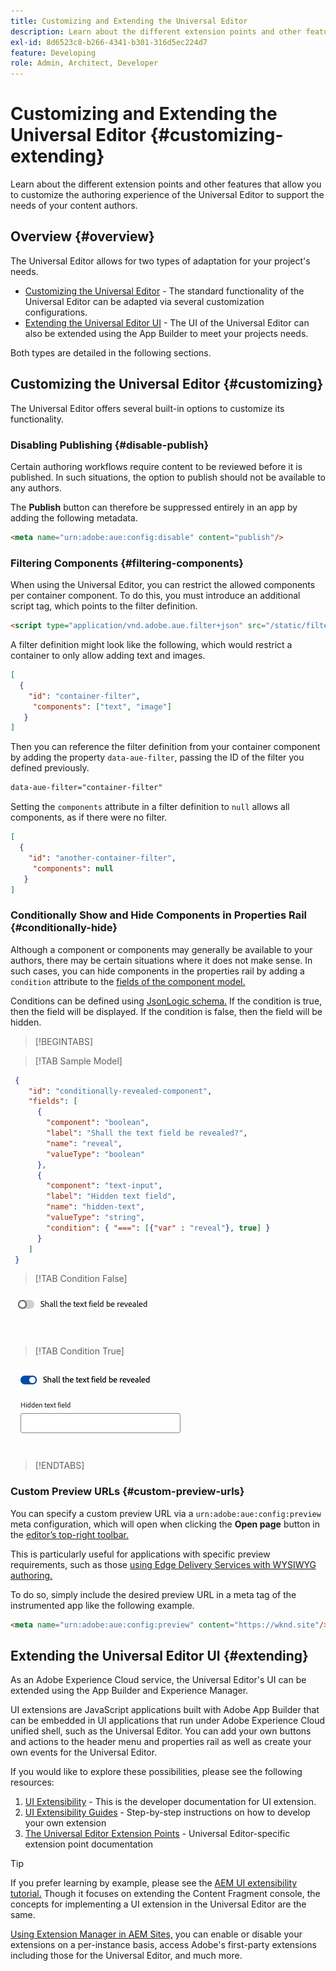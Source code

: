 ```yaml
---
title: Customizing and Extending the Universal Editor
description: Learn about the different extension points and other features that allow you to customize the UI of the Universal Editor to support the needs of your content authors.
exl-id: 8d6523c8-b266-4341-b301-316d5ec224d7
feature: Developing
role: Admin, Architect, Developer
---
```


# Customizing and Extending the Universal Editor {#customizing-extending}

Learn about the different extension points and other features that allow you to customize the authoring experience of the Universal Editor to support the needs of your content authors.

## Overview {#overview}

The Universal Editor allows for two types of adaptation for your project's needs.

* [Customizing the Universal Editor](#customizing) - The standard functionality of the Universal Editor can be adapted via several customization configurations.
* [Extending the Universal Editor UI](#extending) - The UI of the Universal Editor can also be extended using the App Builder to meet your projects needs.

Both types are detailed in the following sections.

## Customizing the Universal Editor {#customizing}

The Universal Editor offers several built-in options to customize its functionality.

### Disabling Publishing {#disable-publish}

Certain authoring workflows require content to be reviewed before it is published. In such situations, the option to publish should not be available to any authors.

The **Publish** button can therefore be suppressed entirely in an app by adding the following metadata.

```html
<meta name="urn:adobe:aue:config:disable" content="publish"/>
```

### Filtering Components {#filtering-components}

When using the Universal Editor, you can restrict the allowed components per container component. To do this, you must introduce an additional script tag, which points to the filter definition.

```html
<script type="application/vnd.adobe.aue.filter+json" src="/static/filter-definition.json"></script>
```

A filter definition might look like the following, which would restrict a container to only allow adding text and images.

```json
[
  {
    "id": "container-filter",
     "components": ["text", "image"]
   }
]
```

Then you can reference the filter definition from your container component by adding the property `data-aue-filter`, passing the ID of the filter you defined previously.

```html
data-aue-filter="container-filter"
```

Setting the `components` attribute in a filter definition to `null` allows all components, as if there were no filter.

```json
[
  {
    "id": "another-container-filter",
     "components": null
   }
]
```

### Conditionally Show and Hide Components in Properties Rail {#conditionally-hide}

Although a component or components may generally be available to your authors, there may be certain situations where it does not make sense. In such cases, you can hide components in the properties rail by adding a `condition` attribute to the [fields of the component model.](/help/implementing/universal-editor/field-types.md#fields)

Conditions can be defined using [JsonLogic schema.](https://jsonlogic.com/) If the condition is true, then the field will be displayed. If the condition is false, then the field will be hidden.

>[!BEGINTABS]

>[!TAB Sample Model]

```json
 {
    "id": "conditionally-revealed-component",
    "fields": [
      {
        "component": "boolean",
        "label": "Shall the text field be revealed?",
        "name": "reveal",
        "valueType": "boolean"
      },
      {
        "component": "text-input",
        "label": "Hidden text field",
        "name": "hidden-text",
        "valueType": "string",
        "condition": { "===": [{"var" : "reveal"}, true] }
      }
    ]
 }
```

>[!TAB Condition False]

![Hidden text field](assets/hidden.png)

>[!TAB Condition True]

![Shown text field](assets/shown.png)

>[!ENDTABS]

### Custom Preview URLs {#custom-preview-urls}

You can specify a custom preview URL via a `urn:adobe:aue:config:preview` meta configuration, which will open when clicking the **Open page** button in the [editor’s top-right toolbar.](/help/sites-cloud/authoring/universal-editor/navigation.md#universal-editor-toolbar)

This is particularly useful for applications with specific preview requirements, such as those [using Edge Delivery Services with WYSIWYG authoring.](/help/edge/wysiwyg-authoring/authoring.md)

To do so, simply include the desired preview URL in a meta tag of the instrumented app like the following example.

```html
<meta name="urn:adobe:aue:config:preview" content="https://wknd.site"/>
```

## Extending the Universal Editor UI {#extending}

As an Adobe Experience Cloud service, the Universal Editor's UI can be extended using the App Builder and Experience Manager.

UI extensions are JavaScript applications built with Adobe App Builder that can be embedded in UI applications that run under Adobe Experience Cloud unified shell, such as the Universal Editor. You can add your own buttons and actions to the header menu and properties rail as well as create your own events for the Universal Editor.

If you would like to explore these possibilities, please see the following resources:

1. [UI Extensibility](https://developer.adobe.com/uix/docs/) - This is the developer documentation for UI extension.
1. [UI Extensibility Guides](https://developer.adobe.com/uix/docs/guides/) - Step-by-step instructions on how to develop your own extension
1. [The Universal Editor Extension Points](https://developer.adobe.com/uix/docs/services/aem-universal-editor/) - Universal Editor-specific extension point documentation

>[!TIP]
>
>If you prefer learning by example, please see the [AEM UI extensibility tutorial.](https://experienceleague.adobe.com/en/docs/experience-manager-learn/cloud-service/developing/extensibility/ui/overview) Though it focuses on extending the Content Fragment console, the concepts for implementing a UI extension in the Universal Editor are the same.

[Using Extension Manager in AEM Sites,](https://developer.adobe.com/uix/docs/extension-manager/) you can enable or disable your extensions on a per-instance basis, access Adobe's first-party extensions including those for the Universal Editor, and much more.
